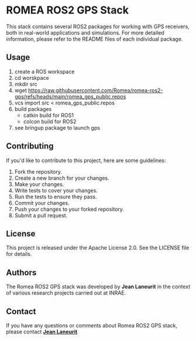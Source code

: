 # ROMEA ROS2 GPS Stack

This stack contains several ROS2 packages for working with GPS receivers, both in real-world applications and simulations. For more detailed information, please refer to the README files of each individual package.

## **Usage**

1. create a ROS workspace
2. cd worskpace
3. mkdir src
4. wget https://raw.githubusercontent.com/Romea/romea-ros2-gps/refs/heads/main/romea_gps_public.repos
5. vcs import src < romea_gps_public.repos
6. build packages
   - catkin build for ROS1
   - colcon build for ROS2
7. see bringup package to launch gps

## **Contributing**

If you'd like to contribute to this project, here are some guidelines:

1. Fork the repository.
2. Create a new branch for your changes.
3. Make your changes.
4. Write tests to cover your changes.
5. Run the tests to ensure they pass.
6. Commit your changes.
7. Push your changes to your forked repository.
8. Submit a pull request.

## **License**

This project is released under the Apache License 2.0. See the LICENSE file for details.

## **Authors**

The Romea ROS2 GPS stack was developed by **Jean Laneurit** in the context of various research projects carried out at INRAE.

## **Contact**

If you have any questions or comments about Romea ROS2 GPS stack, please contact **[Jean Laneurit](mailto:jean.laneurit@inrae.fr)** 